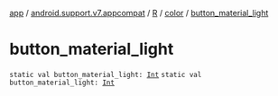 [app](../../../index.md) / [android.support.v7.appcompat](../../index.md) / [R](../index.md) / [color](index.md) / [button_material_light](./button_material_light.md)

# button_material_light

`static val button_material_light: `[`Int`](https://kotlinlang.org/api/latest/jvm/stdlib/kotlin/-int/index.html)
`static val button_material_light: `[`Int`](https://kotlinlang.org/api/latest/jvm/stdlib/kotlin/-int/index.html)